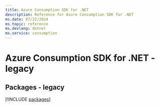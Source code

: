 ```yaml
---
title: Azure Consumption SDK for .NET
description: Reference for Azure Consumption SDK for .NET
ms.date: 07/22/2024
ms.topic: reference
ms.devlang: dotnet
ms.service: consumption
---
```

# Azure Consumption SDK for .NET - legacy
## Packages - legacy
[!INCLUDE [packages](consumption-index.md)]
